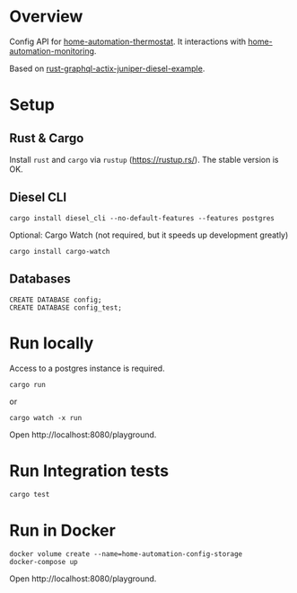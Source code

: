 # Overview
Config API for [home-automation-thermostat](https://github.com/mihai-dinculescu/home-automation-thermostat). It interactions with [home-automation-monitoring](https://github.com/mihai-dinculescu/home-automation-monitoring).

Based on [rust-graphql-actix-juniper-diesel-example](https://github.com/mihai-dinculescu/rust-graphql-actix-juniper-diesel-example).

# Setup
## Rust & Cargo
Install `rust` and `cargo` via `rustup` (https://rustup.rs/). The stable version is OK.

## Diesel CLI
```
cargo install diesel_cli --no-default-features --features postgres
```

Optional: Cargo Watch (not required, but it speeds up development greatly)
```
cargo install cargo-watch
```

## Databases
```
CREATE DATABASE config;
CREATE DATABASE config_test;
```

# Run locally
Access to a postgres instance is required.

```
cargo run
```
or
```
cargo watch -x run
```

Open http://localhost:8080/playground.

# Run Integration tests
```
cargo test
```

# Run in Docker
```
docker volume create --name=home-automation-config-storage
docker-compose up
```

Open http://localhost:8080/playground.
